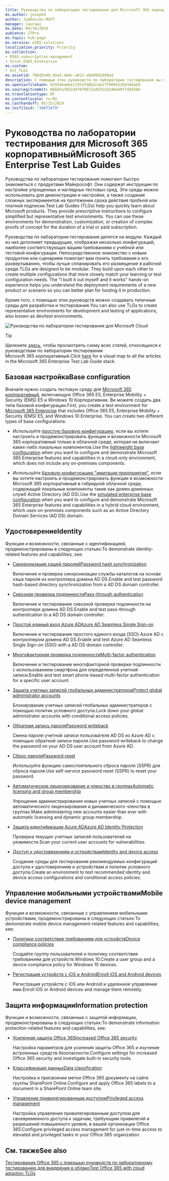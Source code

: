 ```yaml
---
title: Руководства по лаборатории тестирования для Microsoft 365 корпоративный
ms.author: josephd
author: JoeDavies-MSFT
manager: laurawi
ms.date: 04/19/2019
audience: ITPro
ms.topic: hub-page
ms.service: o365-solutions
localization_priority: Priority
ms.collection:
- M365-subscription-management
- Strat_O365_Enterprise
ms.custom:
- Ent_TLGs
ms.assetid: 706d5449-45e5-4b0c-a012-ab60501899ad
description: С помощью этих руководств по лаборатории тестирования вы можете настраивать демонстрационные и экспериментальные среды, а также среды разработки и тестирования для Microsoft 365 корпоративный.
ms.openlocfilehash: 6293e6a4ee17453fd842cde27f909412bb34dab0
ms.sourcegitcommit: 66bb5af851947078872a4d31d3246e69f7dd42bb
ms.translationtype: HT
ms.contentlocale: ru-RU
ms.lasthandoff: 05/15/2019
ms.locfileid: "34073479"
---
```

# <a name="microsoft-365-enterprise-test-lab-guides"></a><span data-ttu-id="1976d-103">Руководства по лаборатории тестирования для Microsoft 365 корпоративный</span><span class="sxs-lookup"><span data-stu-id="1976d-103">Microsoft 365 Enterprise Test Lab Guides</span></span>

<span data-ttu-id="1976d-p101">Руководства по лаборатории тестирования помогают быстро знакомиться с продуктами Майкрософт. Они содержат инструкции по настройке упрощенных и наглядных тестовых сред. Эти среды можно использовать для демонстрации и настройки, а также создания сложных экспериментов на протяжении срока действия пробной или платной подписки.</span><span class="sxs-lookup"><span data-stu-id="1976d-p101">Test Lab Guides (TLGs) help you quickly learn about Microsoft products. They provide prescriptive instructions to configure simplified but representative test environments. You can use these environments for demonstration, customization, or creation of complex proofs of concept for the duration of a trial or paid subscription.</span></span> 

<span data-ttu-id="1976d-p102">Руководства по лаборатории тестирования делятся на модули. Каждый из них дополняет предыдущие, отображая несколько конфигураций, наиболее соответствующих вашим требованиям к учебной или тестовой конфигурации. Непосредственное знакомство с новым продуктом или сценарием помогает вам понять требования к его развертыванию, чтобы лучше спланировать его размещение в рабочей среде.</span><span class="sxs-lookup"><span data-stu-id="1976d-p102">TLGs are designed to be modular. They build upon each other to create multiple configurations that more closely match your learning or test configuration needs. The "I built it out myself and it works" hands-on experience helps you understand the deployment requirements of a new product or scenario so you can better plan for hosting it in production.</span></span>

<span data-ttu-id="1976d-110">Кроме того, с помощью этих руководств можно создавать типичные среды для разработки и тестирования.</span><span class="sxs-lookup"><span data-stu-id="1976d-110">You can also use TLGs to create representative environments for development and testing of applications, also known as dev/test environments.</span></span>
  
![Руководства по лаборатории тестирования для Microsoft Cloud](media/m365-enterprise-test-lab-guides/cloud-tlg-icon.png)

> [!TIP]
> <span data-ttu-id="1976d-112">Щелкните [здесь](https://aka.ms/m365etlgstack), чтобы просмотреть схему всех статей, относящихся к руководствам по лаборатории тестирования Microsoft 365 корпоративный.</span><span class="sxs-lookup"><span data-stu-id="1976d-112">Click [here](https://aka.ms/m365etlgstack) for a visual map to all the articles in the Microsoft 365 Enterprise Test Lab Guide stack.</span></span>
  
## <a name="base-configuration"></a><span data-ttu-id="1976d-113">Базовая настройка</span><span class="sxs-lookup"><span data-stu-id="1976d-113">Base configuration</span></span>

<span data-ttu-id="1976d-p103">Вначале нужно создать тестовую среду для [Microsoft 365 корпоративный](https://docs.microsoft.com/microsoft-365-enterprise/), включающую Office 365 E5, Enterprise Mobility + Security (EMS) E5 и Windows 10 Корпоративная. Ви можете создать два типа базовой конфигурации.</span><span class="sxs-lookup"><span data-stu-id="1976d-p103">First, you create a test environment for [Microsoft 365 Enterprise](https://docs.microsoft.com/microsoft-365-enterprise/) that includes Office 365 E5, Enterprise Mobility + Security (EMS) E5, and Windows 10 Enterprise. You can create two different types of base configurations:</span></span>

- <span data-ttu-id="1976d-116">Используйте [простую базовую конфигурацию](lightweight-base-configuration-microsoft-365-enterprise.md), если вы хотите настроить и продемонстрировать функции и возможности Microsoft 365 корпоративный только в облачной среде, которая не включает каких-либо локальных компонентов.</span><span class="sxs-lookup"><span data-stu-id="1976d-116">Use the [lightweight base configuration](lightweight-base-configuration-microsoft-365-enterprise.md) when you want to configure and demonstrate Microsoft 365 Enterprise features and capabilities in a cloud-only environment, which does not include any on-premises components.</span></span>

- <span data-ttu-id="1976d-117">Используйте [базовую конфигурацию "имитация предприятия"](simulated-ent-base-configuration-microsoft-365-enterprise.md), если вы хотите настроить и продемонстрировать функции и возможности Microsoft 365 корпоративный в гибридной облачной среде, содержащей локальные компоненты такие как домен доменных служб Active Directory (AD DS).</span><span class="sxs-lookup"><span data-stu-id="1976d-117">Use the [simulated enterprise base configuration](simulated-ent-base-configuration-microsoft-365-enterprise.md) when you want to configure and demonstrate Microsoft 365 Enterprise features and capabilities in a hybrid cloud environment, which uses on-premises components such as an Active Directory Domain Services (AD DS) domain.</span></span>
    
## <a name="identity"></a><span data-ttu-id="1976d-118">Удостоверение</span><span class="sxs-lookup"><span data-stu-id="1976d-118">Identity</span></span>

<span data-ttu-id="1976d-119">Функции и возможности, связанные с идентификацией, продемонстрированы в следующих статьях:</span><span class="sxs-lookup"><span data-stu-id="1976d-119">To demonstrate identity-related features and capabilities, see:</span></span>

- [<span data-ttu-id="1976d-120">Синхронизация хэшей паролей</span><span class="sxs-lookup"><span data-stu-id="1976d-120">Password hash synchronization</span></span>](password-hash-sync-m365-ent-test-environment.md)
  
   <span data-ttu-id="1976d-121">Включение и проверка синхронизации службы каталогов на основе хэша пароля из контроллера домена AD DS.</span><span class="sxs-lookup"><span data-stu-id="1976d-121">Enable and test password hash-based directory synchronization from a AD DS domain controller.</span></span>

- [<span data-ttu-id="1976d-122">Сквозная проверка подлинности</span><span class="sxs-lookup"><span data-stu-id="1976d-122">Pass-through authentication</span></span>](pass-through-auth-m365-ent-test-environment.md)
  
   <span data-ttu-id="1976d-123">Включение и тестирование сквозной проверки подлинности на контроллере домена AD DS.</span><span class="sxs-lookup"><span data-stu-id="1976d-123">Enable and test pass-through authentication to a AD DS domain controller.</span></span>

- [<span data-ttu-id="1976d-124">Простой единый вход Azure AD</span><span class="sxs-lookup"><span data-stu-id="1976d-124">Azure AD Seamless Single Sign-on</span></span>](single-sign-on-m365-ent-test-environment.md)
  
   <span data-ttu-id="1976d-125">Включение и тестирование простого единого входа (SSO) Azure AD с контроллером домена AD DS.</span><span class="sxs-lookup"><span data-stu-id="1976d-125">Enable and test Azure AD Seamless Single Sign-on (SSO) with a AD DS domain controller.</span></span>

- [<span data-ttu-id="1976d-126">Многофакторная проверка подлинности</span><span class="sxs-lookup"><span data-stu-id="1976d-126">Multi-factor authentication</span></span>](multi-factor-authentication-microsoft-365-test-environment.md)
  
   <span data-ttu-id="1976d-127">Включение и тестирование многофакторной проверки подлинности с использованием смартфона для определенной учетной записи.</span><span class="sxs-lookup"><span data-stu-id="1976d-127">Enable and test smart phone-based multi-factor authentication for a specific user account.</span></span>

- [<span data-ttu-id="1976d-128">Защита учетных записей глобальных администраторов</span><span class="sxs-lookup"><span data-stu-id="1976d-128">Protect global administrator accounts</span></span>](protect-global-administrator-accounts-microsoft-365-test-environment.md)
 
   <span data-ttu-id="1976d-129">Блокирование учетных записей глобальных администраторов с помощью политик условного доступа.</span><span class="sxs-lookup"><span data-stu-id="1976d-129">Lock down your global administrator accounts with conditional access policies.</span></span>

- [<span data-ttu-id="1976d-130">Обратная запись пароля</span><span class="sxs-lookup"><span data-stu-id="1976d-130">Password writeback</span></span>](password-writeback-m365-ent-test-environment.md)

   <span data-ttu-id="1976d-131">Смена пароля учетной записи пользователя AD DS из Azure AD с помощью обратной записи пароля.</span><span class="sxs-lookup"><span data-stu-id="1976d-131">Use password writeback to change the password on your AD DS user account from Azure AD.</span></span>

- [<span data-ttu-id="1976d-132">Сброс пароля</span><span class="sxs-lookup"><span data-stu-id="1976d-132">Password reset</span></span>](password-reset-m365-ent-test-environment.md)

   <span data-ttu-id="1976d-133">Используйте функцию самостоятельного сброса пароля (SSPR) для сброса пароля.</span><span class="sxs-lookup"><span data-stu-id="1976d-133">Use self-service password reset (SSPR) to reset your password.</span></span>

- [<span data-ttu-id="1976d-134">Автоматическое лицензирование и членство в группах</span><span class="sxs-lookup"><span data-stu-id="1976d-134">Automatic licensing and group membership</span></span>](automate-licenses-group-membership-microsoft-365-test-environment.md)

   <span data-ttu-id="1976d-135">Упрощение администрирования новых учетных записей с помощью автоматического лицензирования и динамического членства в группах.</span><span class="sxs-lookup"><span data-stu-id="1976d-135">Make administering new accounts easier than ever with automatic licensing and dynamic group membership.</span></span>

- [<span data-ttu-id="1976d-136">Защита идентификации Azure AD</span><span class="sxs-lookup"><span data-stu-id="1976d-136">Azure AD Identity Protection</span></span>](azure-ad-identity-protection-microsoft-365-test-environment.md)

   <span data-ttu-id="1976d-137">Проверка текущих учетных записей пользователей на уязвимости.</span><span class="sxs-lookup"><span data-stu-id="1976d-137">Scan your current user accounts for vulnerabilities.</span></span>

- [<span data-ttu-id="1976d-138">Доступ к удостоверениям и устройствам</span><span class="sxs-lookup"><span data-stu-id="1976d-138">Identity and device access</span></span>](identity-device-access-m365-test-environment.md)

   <span data-ttu-id="1976d-139">Создание среды для тестирования рекомендуемых конфигураций доступа к удостоверениям и устройствам и политик условного доступа.</span><span class="sxs-lookup"><span data-stu-id="1976d-139">Create an environment to test recommended identity and device access configurations and conditional access policies.</span></span>


## <a name="mobile-device-management"></a><span data-ttu-id="1976d-140">Управление мобильными устройствами</span><span class="sxs-lookup"><span data-stu-id="1976d-140">Mobile device management</span></span>

<span data-ttu-id="1976d-141">Функции и возможности, связанные с управлением мобильными устройствами, продемонстрированы в следующих статьях:</span><span class="sxs-lookup"><span data-stu-id="1976d-141">To demonstrate mobile device management-related features and capabilities, see:</span></span>

- [<span data-ttu-id="1976d-142">Политики соответствия требованиям для устройств</span><span class="sxs-lookup"><span data-stu-id="1976d-142">Device compliance policies</span></span>](mam-policies-for-your-microsoft-365-enterprise-dev-test-environment.md)
    
   <span data-ttu-id="1976d-143">Создайте группу пользователей и политику соответствия требованиям для устройств Windows 10.</span><span class="sxs-lookup"><span data-stu-id="1976d-143">Create a user group and a device compliance policy for Windows 10 devices.</span></span>
    
- [<span data-ttu-id="1976d-144">Регистрация устройств с iOS и Android</span><span class="sxs-lookup"><span data-stu-id="1976d-144">Enroll iOS and Android devices</span></span>](enroll-ios-and-android-devices-in-your-microsoft-enterprise-365-dev-test-environ.md)
   
   <span data-ttu-id="1976d-145">Регистрация устройств с iOS или Android и удаленное управление ими.</span><span class="sxs-lookup"><span data-stu-id="1976d-145">Enroll iOS or Android devices and manage them remotely.</span></span>


## <a name="information-protection"></a><span data-ttu-id="1976d-146">Защита информации</span><span class="sxs-lookup"><span data-stu-id="1976d-146">Information protection</span></span>

<span data-ttu-id="1976d-147">Функции и возможности, связанные с защитой информации, продемонстрированы в следующих статьях:</span><span class="sxs-lookup"><span data-stu-id="1976d-147">To demonstrate information protection-related features and capabilities, see:</span></span>

- [<span data-ttu-id="1976d-148">Усиленная защита Office 365</span><span class="sxs-lookup"><span data-stu-id="1976d-148">Increased Office 365 security</span></span>](increased-o365-security-microsoft-365-enterprise-dev-test-environment.md)
    
   <span data-ttu-id="1976d-149">Настройка параметров для усиления защиты Office 365 и изучение встроенных средств безопасности.</span><span class="sxs-lookup"><span data-stu-id="1976d-149">Configure settings for increased Office 365 security and investigate built-in security tools.</span></span>
  
- [<span data-ttu-id="1976d-150">Классификация данных</span><span class="sxs-lookup"><span data-stu-id="1976d-150">Data classification</span></span>](data-classification-microsoft-365-enterprise-dev-test-environment.md)
    
   <span data-ttu-id="1976d-151">Настройка и присвоение метки Office 365 документу на сайте группы SharePoint Online.</span><span class="sxs-lookup"><span data-stu-id="1976d-151">Configure and apply Office 365 labels to a document in a SharePoint Online team site.</span></span>
    
- [<span data-ttu-id="1976d-152">Управление привилегированным доступом</span><span class="sxs-lookup"><span data-stu-id="1976d-152">Privileged access management</span></span>](privileged-access-microsoft-365-enterprise-dev-test-environment.md)
    
   <span data-ttu-id="1976d-153">Настройка управления привилегированным доступом для своевременного доступа к задачам, требующим привилегий и разрешений повышенного уровня, в вашей организации Office 365.</span><span class="sxs-lookup"><span data-stu-id="1976d-153">Configure privileged access management for just-in-time access to elevated and privileged tasks in your Office 365 organization.</span></span>

## <a name="see-also"></a><span data-ttu-id="1976d-154">См. также</span><span class="sxs-lookup"><span data-stu-id="1976d-154">See also</span></span>

[<span data-ttu-id="1976d-155">Тестирование Office 365 с помощью руководств по лабораторному тестированию для внедрения в облако</span><span class="sxs-lookup"><span data-stu-id="1976d-155">Test Office 365 with cloud adoption TLGs</span></span>](https://docs.microsoft.com/office365/enterprise/cloud-adoption-test-lab-guides-tlgs)
